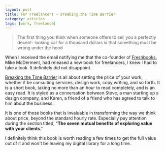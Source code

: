 ```yaml
---
layout: post
title: For Freelancers - Breaking the Time Barrier
category: articles
tags: [work, freelance]
---
```


> The first thing you think when someone offers to sell you a perfectly decent- looking car for a thousand dollars is that something must be wrong under the hood

When I received the email notifying me that the co-founder of [Freshbooks](https://foursidesconsulting.freshbooks.com/refer/www "Freshbooks"), Mike McDerment, had released a new book for freelancers, I knew I had to take a look. It definitely did not disappoint. 

[Breaking the Time Barrier](http://breakingthetimebarrier.freshbooks.com "Breaking the Time Barrier") is all about setting the price of your work, whether it be consulting services, design work, copy writing, and so forth. It is a short book, taking no more than an hour to read completely, and is an easy read. It is styled as a conversation between Steve, a man starting up a design company, and Karen, a friend of a friend who has agreed to talk to him about the business. 

It is one of those books that is invaluable in transforming the way we think about price, beyond the standard hourly rate. Especially pay attention during the section titled, "**The seven mutual benefits of exploring value with your clients**." 

I definitely think this book is worth reading a few times to get the full value out of it and won't be leaving my digital library for a long time. 
